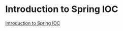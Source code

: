 # Introduction to Spring IOC
[Introduction to Spring IOC](https://aiwithcloud.com/2022/09/15/introduction_to_spring_ioc/)